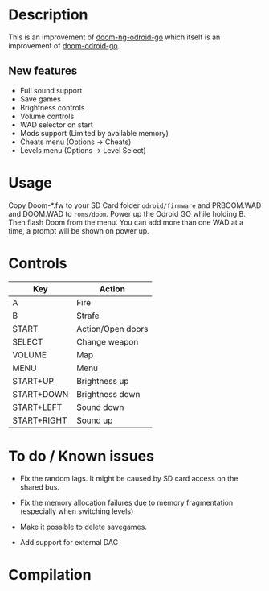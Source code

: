 # Description

This is an improvement of [doom-ng-odroid-go](https://github.com/mad-ady/doom-ng-odroid-go/) which itself is an improvement of [doom-odroid-go](https://github.com/OtherCrashOverride/doom-odroid-go/).

## New features

- Full sound support
- Save games
- Brightness controls
- Volume controls
- WAD selector on start
- Mods support (Limited by available memory)
- Cheats menu (Options -> Cheats)
- Levels menu (Options -> Level Select)

# Usage

Copy Doom-*.fw to your SD Card folder `odroid/firmware` and PRBOOM.WAD and DOOM.WAD to `roms/doom`. Power up the Odroid GO while holding B. Then flash Doom from the menu. You can add more than one WAD at a time, a prompt will be shown on power up.

# Controls

Key    | Action
-------|--
A      | Fire
B      | Strafe
START  | Action/Open doors
SELECT | Change weapon
VOLUME | Map
MENU   | Menu
START+UP    | Brightness up
START+DOWN  | Brightness down
START+LEFT  | Sound down
START+RIGHT | Sound up


# To do / Known issues

- Fix the random lags. It might be caused by SD card access on the shared bus.

- Fix the memory allocation failures due to memory fragmentation (especially when switching levels)

- Make it possible to delete savegames.

- Add support for external DAC

# Compilation

